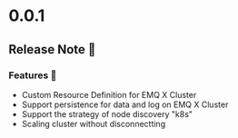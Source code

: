 # 0.0.1 

## Release Note 🍻

### Features 🌈

- Custom Resource Definition for EMQ X Cluster
- Support persistence for data and log on EMQ X Cluster
- Support the strategy of node discovery "k8s"
- Scaling cluster without disconnectting
